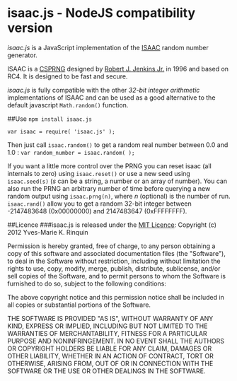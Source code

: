 # isaac.js - NodeJS compatibility version
*isaac.js* is a JavaScript implementation of the [ISAAC](http://www.burtleburtle.net/bob/rand/isaac.html) random number generator.

ISAAC is a [CSPRNG](http://en.wikipedia.org/wiki/CSPRNG) designed by [Robert J. Jenkins Jr.](http://burtleburtle.net/bob/) in 1996 and based on RC4. It is designed to be fast and secure.

*isaac.js* is fully compatible with the other *32-bit integer arithmetic* implementations of ISAAC and can be used as a good alternative to the default javascript `Math.random()` function.

##Use
`
npm install isaac.js
`

`var isaac = require( 'isaac.js' );`

Then just call `isaac.random()` to get a random real number between 0.0 and 1.0 :
`var random_number = isaac.random( );`

If you want a little more control over the PRNG you can reset isaac (all internals to zero) using `isaac.reset()` or use a new seed using `isaac.seed(s)` (*s* can be a string, a number or an array of number). You can also run the PRNG an arbitrary number of time before querying a new random output using `isaac.prng(n)`, where *n* (optional) is the number of run. `isaac.rand()` allow you to get a random 32-bit integer between -2147483648 (0x00000000) and 2147483647 (0xFFFFFFFF).

##Licence
###isaac.js is released under the [MIT Licence](http://www.opensource.org/licenses/MIT):
Copyright (c) 2012 Yves-Marie K. Rinquin

Permission is hereby granted, free of charge, to any person obtaining a copy of this software and associated documentation files (the "Software"), to deal in the Software without restriction, including without limitation the rights to use, copy, modify, merge, publish, distribute, sublicense, and/or sell copies of the Software, and to permit persons to whom the Software is furnished to do so, subject to the following conditions:

The above copyright notice and this permission notice shall be included in all copies or substantial portions of the Software.

THE SOFTWARE IS PROVIDED "AS IS", WITHOUT WARRANTY OF ANY KIND, EXPRESS OR IMPLIED, INCLUDING BUT NOT LIMITED TO THE WARRANTIES OF MERCHANTABILITY, FITNESS FOR A PARTICULAR PURPOSE AND NONINFRINGEMENT. IN NO EVENT SHALL THE AUTHORS OR COPYRIGHT HOLDERS BE LIABLE FOR ANY CLAIM, DAMAGES OR OTHER LIABILITY, WHETHER IN AN ACTION OF CONTRACT, TORT OR OTHERWISE, ARISING FROM, OUT OF OR IN CONNECTION WITH THE SOFTWARE OR THE USE OR OTHER DEALINGS IN THE SOFTWARE.

